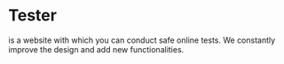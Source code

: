 <h1>Tester</h1> is a website with which you can conduct safe online tests. We constantly improve the design and add new functionalities.
